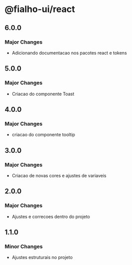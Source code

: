 # @fialho-ui/react

## 6.0.0

### Major Changes

- Adicionando documentacao nos pacotes react e tokens

## 5.0.0

### Major Changes

- Criacao do componente Toast

## 4.0.0

### Major Changes

- criacao do componente tooltip

## 3.0.0

### Major Changes

- Criacao de novas cores e ajustes de variaveis

## 2.0.0

### Major Changes

- Ajustes e correcoes dentro do projeto

## 1.1.0

### Minor Changes

- Ajustes estruturais no projeto
